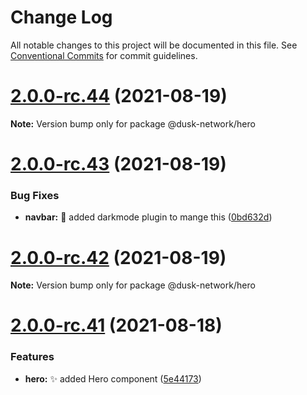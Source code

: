 # Change Log

All notable changes to this project will be documented in this file.
See [Conventional Commits](https://conventionalcommits.org) for commit guidelines.

# [2.0.0-rc.44](https://github.com/dusk-network/dusk-ui-kit/compare/v2.0.0-rc.43...v2.0.0-rc.44) (2021-08-19)

**Note:** Version bump only for package @dusk-network/hero





# [2.0.0-rc.43](https://github.com/dusk-network/dusk-ui-kit/compare/v2.0.0-rc.42...v2.0.0-rc.43) (2021-08-19)


### Bug Fixes

* **navbar:** 🐛 added darkmode plugin to mange this ([0bd632d](https://github.com/dusk-network/dusk-ui-kit/commit/0bd632d9b0922e2c0dafd06604069772f3bb2863))





# [2.0.0-rc.42](https://github.com/dusk-network/dusk-ui-kit/compare/v2.0.0-rc.41...v2.0.0-rc.42) (2021-08-19)

**Note:** Version bump only for package @dusk-network/hero





# [2.0.0-rc.41](https://github.com/dusk-network/dusk-ui-kit/compare/v2.0.0-rc.40...v2.0.0-rc.41) (2021-08-18)


### Features

* **hero:** ✨ added Hero component ([5e44173](https://github.com/dusk-network/dusk-ui-kit/commit/5e441732e2a9a73ff5e732f21c1ae4dc283d56a7))
